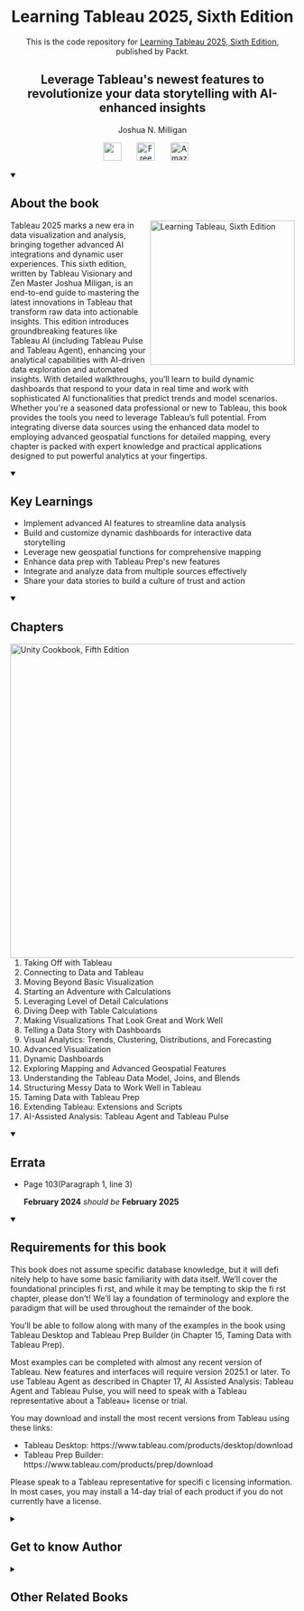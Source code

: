 <h1 align="center">
Learning Tableau 2025, Sixth Edition</h1>
<p align="center">This is the code repository for <a href ="https://www.packtpub.com/en-us/product/learning-tableau-2025-9781835886786"> Learning Tableau 2025, Sixth Edition</a>, published by Packt.
</p>

<h2 align="center">
Leverage Tableau's newest features to revolutionize your data storytelling with AI-enhanced insights
</h2>
<p align="center">
Joshua N. Milligan</p>

<p align="center">
   <a href="https://packt.link/ds" alt="Discord" title="Learn more on the Discord server"><img width="32px" src="https://cliply.co/wp-content/uploads/2021/08/372108630_DISCORD_LOGO_400.gif"/></a>
  &#8287;&#8287;&#8287;&#8287;&#8287;
  <a href="https://packt.link/free-ebook/9781835886786"><img width="32px" alt="Free PDF" title="Free PDF" src="https://cdn-icons-png.flaticon.com/512/4726/4726010.png"/></a>
 &#8287;&#8287;&#8287;&#8287;&#8287;
   <a href="https://www.amazon.com/Learning-Tableau-2025-revolutionize-storytelling/dp/B0DK55FQHG/ref=sr_1_1?dib=eyJ2IjoiMSJ9.8px6AbNwlLfWQaAd6Qop7be19JFKmvx-E2VeBiLeMhBqMRpx9pVs8JEDjunK4oBHLU-h1vsIWgcRwePaS-FHd-OdLACeNEbEyrCQLAScOW3W7SwN_YNsFEsBwaRiVuyCWkkZ8crGJa3JYTmoZKjQ7agHZ2WavB-PYc5nrYJKGta69-Jg6mFBMt0fN6ahAtkwg6bTBdl-jfkvHo8I23-ZgsiPgaWa4W5xDuy1mdnngBc.TLBjsIu6cs5kaCUniZTJV9fj4WH3pP5SzYxqxNSLeIA&dib_tag=se&keywords=Learning+Tableau+2025&qid=1756969488&sr=8-1"><img width="32px" alt="Amazon" title="Get your copy" src="https://cdn-icons-png.flaticon.com/512/15466/15466027.png"/></a>
  &#8287;&#8287;&#8287;&#8287;&#8287;
</p>
<details open> 
  <summary><h2>About the book</summary>
<a href="https://www.packtpub.com/en-us/product/learning-tableau-2025-9781835886786">
<img src="https://content.packt.com/B31478/cover_image_small.jpg" alt="Learning Tableau, Sixth Edition" height="256px" align="right">
</a>

Tableau 2025 marks a new era in data visualization and analysis, bringing together advanced AI integrations and dynamic user experiences. This sixth edition, written by Tableau Visionary and Zen Master Joshua Miligan, is an end-to-end guide to mastering the latest innovations in Tableau that transform raw data into actionable insights.
This edition introduces groundbreaking features like Tableau AI (including Tableau Pulse and Tableau Agent), enhancing your analytical capabilities with AI-driven data exploration and automated insights. With detailed walkthroughs, you’ll learn to build dynamic dashboards that respond to your data in real time and work with sophisticated AI functionalities that predict trends and model scenarios.
Whether you're a seasoned data professional or new to Tableau, this book provides the tools you need to leverage Tableau’s full potential. From integrating diverse data sources using the enhanced data model to employing advanced geospatial functions for detailed mapping, every chapter is packed with expert knowledge and practical applications designed to put powerful analytics at your fingertips.</details>
<details open> 
  <summary><h2>Key Learnings</summary>
<ul>

<li>Implement advanced AI features to streamline data analysis</li>

<li>Build and customize dynamic dashboards for interactive data storytelling</li>

<li>Leverage new geospatial functions for comprehensive mapping</li>

<li>Enhance data prep with Tableau Prep's new features</li>

<li>Integrate and analyze data from multiple sources effectively</li>

<li>Share your data stories to build a culture of trust and action</li>

</ul>

  </details>

<details open> 
  <summary><h2>Chapters</summary>
     <img src="https://cliply.co/wp-content/uploads/2020/02/372002150_DOCUMENTS_400px.gif" alt="Unity Cookbook, Fifth Edition" height="556px" align="right">
<ol>

  <li>Taking Off with Tableau</li>

  <li> Connecting to Data and Tableau</li>

  <li>Moving Beyond Basic Visualization</li>

  <li>Starting an Adventure with Calculations</li>

  <li>Leveraging Level of Detail Calculations</li>

  <li>Diving Deep with Table Calculations </li>

  <li>Making Visualizations That Look Great and Work Well</li>

  <li>Telling a Data Story with Dashboards </li>

  <li>Visual Analytics: Trends, Clustering, Distributions, and Forecasting</li>

  <li>Advanced Visualization</li>

  <li>Dynamic Dashboards</li>

  <li>Exploring Mapping and Advanced Geospatial Features</li>

  <li>Understanding the Tableau Data Model, Joins, and Blends</li>

  <li>Structuring Messy Data to Work Well in Tableau</li>

  <li>Taming Data with Tableau Prep </li>

  <li>Extending Tableau: Extensions and Scripts</li>

  <li>AI-Assisted Analysis: Tableau Agent and Tableau Pulse</li>

</ol>

</details>

<details open> 
  <summary><h2>Errata</summary>
  <ul>
   <li>Page 103(Paragraph 1, line 3)</li>
   
   **February 2024** _should be_ **February 2025**
  </ul>
</details>
<details open> 
  <summary><h2>Requirements for this book</summary>
   <p>This book does not assume specific database knowledge, but it will defi nitely help to have some basic familiarity with data itself. We’ll cover the foundational principles fi rst, and while it may be tempting to skip the fi rst chapter, please don’t! We’ll lay a foundation of terminology and explore the paradigm that will be used throughout the remainder of the book. </p>
   <p>You’ll be able to follow along with many of the examples in the book using Tableau Desktop and Tableau Prep Builder (in Chapter 15, Taming Data with Tableau Prep).</p> 
   <p>Most examples can be completed with almost any recent version of Tableau. New features and interfaces will require version 2025.1 or later. To use Tableau Agent as described in Chapter 17, AI Assisted Analysis: Tableau Agent and Tableau Pulse, you will need to speak with a Tableau representative about a Tableau+ license or trial.</p>

   <p>You may download and install the most recent versions from Tableau using these links:</p>
   <ul>
    <li>Tableau Desktop: https://www.tableau.com/products/desktop/download</li>
    <li>Tableau Prep Builder: https://www.tableau.com/products/prep/download </li>
   </ul>
   <p>Please speak to a Tableau representative for specifi c licensing information. In most cases, you may install a 14-day trial of each product if you do not currently have a license.</p>
  </details>
    


<details> 
  <summary><h2>Get to know Author</h2></summary>

_Joshua N. Milligan_ Joshua N. Milligan is a Hall of Fame Tableau Visionary (Zen Master) and 2017 Iron Viz Global finalist. His passion is training, mentoring, and helping people gain insights and make decisions based on their data through data visualization using Tableau and data cleaning and structuring using Tableau Prep. He is a principal consultant at Resultant, where he has served clients in numerous industries since 2004.



</details>
<details> 
  <summary><h2>Other Related Books</h2></summary>
<ul>

  <li><a href="https://www.packtpub.com/en-us/product/tableau-cookbook-for-experienced-professionals-9781835469743">Tableau Cookbook for Experienced Professionals , First Edition</a></li>

  <li><a href="https://www.packtpub.com/en-us/product/learn-microsoft-power-bi-9781836647416">Learn Microsoft Power BI, Third Edition</a></li>
 
</ul>

</details>
